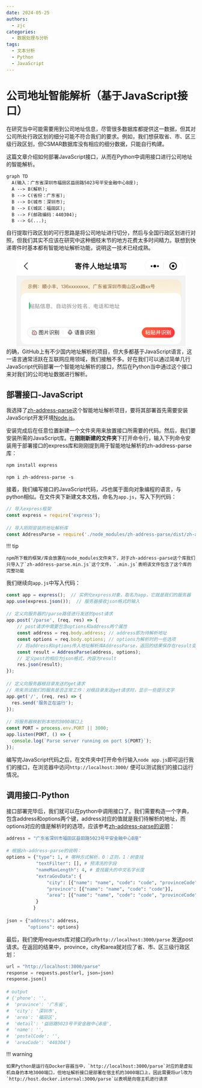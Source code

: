 ```yaml
---
date: 2024-05-25
authors:
  - zjc
categories:
  - 数据处理与分析
tags:
  - 文本分析
  - Python
  - JavaScript
---
```


# 公司地址智能解析（基于JavaScript接口）
在研究当中可能需要用到公司地址信息，尽管很多数据库都提供这一数据，但其对公司所处行政区划的细分可能不符合我们的要求。例如，我们想获取省、市、区三级行政区划，但CSMAR数据库没有相应的细分数据，只能自行构建。

这篇文章介绍如何部署JavaScript接口，从而在Python中调用接口进行公司地址的智能解析。

``` mermaid
graph TD
  A(输入：广东省深圳市福田区益田路5023号平安金融中心B座);
  A --> B(解析);
  B --> C(省份：广东省);
  B --> D(城市：深圳市);
  B --> E(城区：福田区);
  B --> F(邮政编码：440304);
  B --> G(...);
```

<!-- more -->

自行提取行政区划的可行思路是将公司地址进行切分，然后与全国行政区划进行对照，但我们其实不应该在研究中这种细枝末节的地方花费太多时间精力。联想到快递寄件时基本都有智能地址解析功能，说明这一技术已经成熟。
<div style="text-align: center;">
<img src="/images/address_parse_app.jpg" width="450" >
</div>
的确，GitHub上有不少国内地址解析的项目，但大多都基于JavaScript语言，这一语言通常活跃在互联网应用领域，我们接触不多。好在我们可以通过简单几行JavaScript代码部署一个智能地址解析的接口，然后在Python当中通过这个接口来对我们的公司地址数据进行解析。

## 部署接口-JavaScript
我选择了<a href="https://github.com/ldwonday/zh-address-parse/tree/master" target="_blank">zh-address-parse</a>这个智能地址解析项目，要将其部署首先需要安装JavaScript开发环境<a href="https://nodejs.org/en/download" target="_blank">Node.js</a>。

安装完成后在任意位置新建一个文件夹用来放置接口所需要的代码。然后，我们要安装所需的JavaScript库。在**刚刚新建的文件夹**下打开命令行，输入下列命令安装用于部署接口的express库和刚刚提到用于智能地址解析的zh-address-parse库：
```shell
npm install express

npm i zh-address-parse -s
```

接着，我们编写接口的JavaScript代码，JS也属于面向对象编程的语言，与python相似。在文件夹下新建文本文档，命名为`app.js`，写入下列代码：
```javascript
// 导入express框架
const express = require('express');

// 导入刚刚安装的地址解析库
const AddressParse = require('./node_modules/zh-address-parse/dist/zh-address-parse.min.js')
```

!!! tip

    npm所下载的框架/库会放置在node_modules文件夹下，对于zh-address-parse这个库我们只导入了`zh-address-parse.min.js`这个文件，`.min.js`表明该文件包含了这个库的完整功能

我们继续向`app.js`中写入代码：
```javascript
const app = express();  // 实例化express对象，取名为app，它就是我们的服务器
app.use(express.json());  // 服务器接收json格式的输入

// 定义向服务器的/parse路径进行发送的post请求
app.post('/parse', (req, res) => {
    // post请求中需要包含options和address两个属性
    const address = req.body.address; // address即为待解析地址
    const options = req.body.options; // options为解析时的一些选项
    // 将address和options传入地址解析库AddressParse，返回的结果保存在result变量里
    const result = AddressParse(address, options);
    // 定义post的相应为json格式，内容为result
    res.json(result);
});

// 定义向服务器根目录发送的get请求
// 用来测试我们的服务是否正常工作：对根目录发送get请求时，显示一些提示文字
app.get('/', (req, res) => {
  res.send('服务正在运行');
});

// 将服务器映射到本地的3000端口上
const PORT = process.env.PORT || 3000;
app.listen(PORT, () => {
  console.log(`Parse server running on port ${PORT}`);
});
```

编写完JavaScript代码之后，在文件夹中打开命令行输入`node app.js`即可运行我们的接口，在浏览器中访问`http://localhost:3000/` 便可以测试我们的接口运行情况。

## 调用接口-Python
接口部署完毕后，我们就可以在python中调用接口了。我们需要构造一个字典，包含address和options两个键，address对应的值就是我们待解析的地址，而options对应的值是解析时的选项，应该参考<a href="https://github.com/ldwonday/zh-address-parse/tree/master?tab=readme-ov-file#usage" target="_blank">zh-address-parse的说明</a>：

```python
address = "广东省深圳市福田区益田路5023号平安金融中心B座"

# 根据zh-address-parse的说明：
options = {"type": 1, # 哪种方式解析，0：正则，1：树查找
           "textFilter": [], # 预清洗的字段
           "nameMaxLength": 4, # 查找最大的中文名字长度
           "extraGovData": {
               "city": [{"name": "name", "code": "code", "provinceCode": "provinceCode"}],
               "province": [{"name": "name", "code": "code"}],
               "area": [{"name": "name", "code": "code", "provinceCode": "provinceCode", "cityCode": "cityCode"}]
           }
          }

json = {"address": address,
        "options": options}
```

最后，我们使用requests库对接口的url`http://localhost:3000/parse` 发送post请求。在返回的结果中，province，city和area就对应了省、市、区三级行政区划：
```python
url = "http://localhost:3000/parse"
response = requests.post(url, json=json)
response.json()

# output
# {'phone': '',
#  'province': '广东省',
#  'city': '深圳市',
#  'area': '福田区',
#  'detail': '益田路5023号平安金融中心B座',
#  'name': '',
#  'postalCode': '',
#  'areaCode': '440304'}
```

!!! warning

    如果Python是运行在Docker容器当中，`http://localhost:3000/parse`对应的是虚拟机自身的本地3000端口，但地址解析接口是部署在宿主机的3000端口上，因此需要将url改为`http://host.docker.internal:3000/parse`以表明是向宿主机进行请求